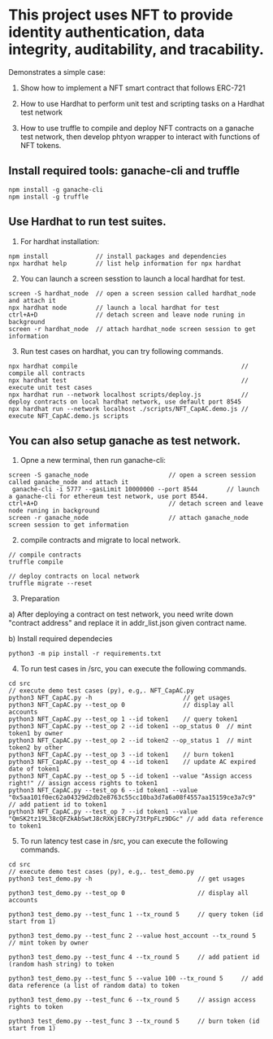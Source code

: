# This project uses NFT to provide identity authentication, data integrity, auditability, and tracability.

Demonstrates a simple case:

1. Show how to implement a NFT smart contract that follows ERC-721

2. How to use Hardhat to perform unit test and scripting tasks on a Hardhat test network

3. How to use truffle to compile and deploy NFT contracts on a ganache test network, then develop phtyon wrapper to interact with functions of NFT tokens. 

## Install required tools: ganache-cli and truffle
```shell
npm install -g ganache-cli
npm install -g truffle
``` 


## Use Hardhat to run test suites.

1) For hardhat installation:
```shell
npm install				// install packages and dependencies
npx hardhat help		// list help information for npx hardhat
```

2) You can launch a screen sesstion to launch a local hardhat for test. 
```shell
screen -S hardhat_node  // open a screen session called hardhat_node and attach it
npx hardhat node        // launch a local hardhat for test
ctrl+A+D 				// detach screen and leave node runing in background
screen -r hardhat_node  // attach hardhat_node screen session to get information
````

3) Run test cases on hardhat, you can try following commands. 
```shell
npx hardhat compile												// compile all contracts
npx hardhat test												// execute unit test cases
npx hardhat run --network localhost scripts/deploy.js			// deploy contracts on local hardhat network, use default port 8545
npx hardhat run --network localhost ./scripts/NFT_CapAC.demo.js	// execute NFT_CapAC.demo.js scripts
````

## You can also setup ganache as test network.

1) Opne a new terminal, then run ganache-cli:
```shell
screen -S ganache_node						// open a screen session called ganache_node and attach it
 ganache-cli -i 5777 --gasLimit 10000000 --port 8544		// launch a ganache-cli for ethereum test network, use port 8544.
ctrl+A+D 									// detach screen and leave node runing in background
screen -r ganache_node  					// attach ganache_node screen session to get information
``` 

2) compile contracts and migrate to local network.
```shell
// compile contracts
truffle compile	

// deploy contracts on local network
truffle migrate --reset
```

3) Preparation

a) After deploying a contract on test network, you need write down "contract address" and replace it in addr_list.json given contract name.

b) Install required dependecies
```shell
python3 -m pip install -r requirements.txt
```

4) To run test cases in /src, you can execute the following commands.
```shell
cd src
// execute demo test cases (py), e.g,. NFT_CapAC.py
python3 NFT_CapAC.py -h  						// get usages
python3 NFT_CapAC.py --test_op 0				// display all accounts
python3 NFT_CapAC.py --test_op 1 --id token1	// query token1 
python3 NFT_CapAC.py --test_op 2 --id token1 --op_status 0	// mint token1 by owner
python3 NFT_CapAC.py --test_op 2 --id token2 --op_status 1	// mint token2 by other
python3 NFT_CapAC.py --test_op 3 --id token1	// burn token1
python3 NFT_CapAC.py --test_op 4 --id token1	// update AC expired date of token1
python3 NFT_CapAC.py --test_op 5 --id token1 --value "Assign access right!" // assign access rights to token1
python3 NFT_CapAC.py --test_op 6 --id token1 --value "0x5aa101f0ec62a04329d2db2e8763c55cc10ba3d7a6a08f4557aa15159ce3a7c9" // add patient id to token1
python3 NFT_CapAC.py --test_op 7 --id token1 --value "QmSK2tz19L38cQFZkAbSwtJ8cRXKjE8CPy73tPpFLz9DGc" // add data reference to token1
````

5) To run latency test case in /src, you can execute the following commands.
```shell
cd src
// execute demo test cases (py), e.g,. test_demo.py
python3 test_demo.py -h  							// get usages

python3 test_demo.py --test_op 0					// display all accounts

python3 test_demo.py --test_func 1 --tx_round 5		// query token (id start from 1) 

python3 test_demo.py --test_func 2 --value host_account --tx_round 5	// mint token by owner

python3 test_demo.py --test_func 4 --tx_round 5 	// add patient id (random hash string) to token

python3 test_demo.py --test_func 5 --value 100 --tx_round 5 	// add data reference (a list of random data) to token 

python3 test_demo.py --test_func 6 --tx_round 5 	// assign access rights to token

python3 test_demo.py --test_func 3 --tx_round 5		// burn token (id start from 1)
````